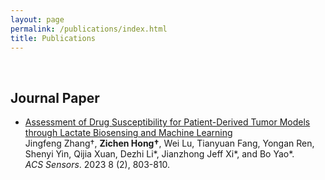 ```yaml
---
layout: page
permalink: /publications/index.html
title: Publications
---
```



<br>

## Journal Paper

- [Assessment of Drug Susceptibility for Patient-Derived Tumor Models through Lactate Biosensing and Machine Learning](https://www.researchgate.net/publication/368509753_Assessment_of_Drug_Susceptibility_for_Patient-Derived_Tumor_Models_through_Lactate_Biosensing_and_Machine_Learning)<br>Jingfeng Zhang†, **Zichen Hong†**, Wei Lu, Tianyuan Fang, Yongan Ren, Shenyi Yin, Qijia Xuan, Dezhi Li\*, Jianzhong Jeff Xi\*, and Bo Yao\*. <br>*ACS Sensors*. 2023 8 (2), 803-810.

